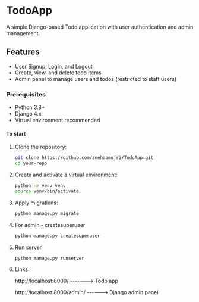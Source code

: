 # TodoApp
A simple Django-based Todo application with user authentication and admin management.

## Features

- User Signup, Login, and Logout
- Create, view, and delete todo items
- Admin panel to manage users and todos (restricted to staff users)
  
### Prerequisites

- Python 3.8+
- Django 4.x
- Virtual environment recommended
#### To start

1. Clone the repository:

   ```bash
   git clone https://github.com/snehaamujri/TodoApp.git
   cd your-repo
2. Create and activate a virtual environment:

    ```bash
    python -m venv venv
    source venv/bin/activate  
3. Apply migrations:
 
    ```bash
    python manage.py migrate
 4. For admin - createsuperuser
    ```bash
    python manage.py createsuperuser
5. Run server
   ```bash
   python manage.py runserver
6. Links:
   
      http://localhost:8000/ -------> Todo app
      
      http://localhost:8000/admin/ ------>  Django admin panel


    

